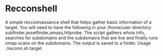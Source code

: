 # Recconshell
A simple recconnaissance shell that helps gather basic information of a target.
You will need to have the following in your /home/user directory: subfinder,assetfinder,amass,httprobe.
The script gathers whois info, searches for subdomains and the subdomains that are live and finally runs nmap scans on the subdomains.
The output is saved to a folder.
Usage ./reconn.sh target
